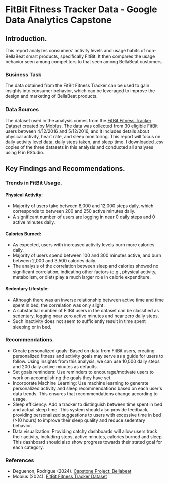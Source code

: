 # FitBit Fitness Tracker Data - Google Data Analytics Capstone

## **Introduction.**
This report analyzes consumers’ activity levels and usage habits of non-BellaBeat smart products, specifically FitBit. It then compares the usage behavior seen among competitors to that seen among BellaBeat customers.

### Business Task
The data obtained from the FitBit Fitness Tracker can be used to gain insights into consumer behavior, which can be leveraged to improve the design and marketing of BellaBeat products.

### Data Sources
The dataset used in the analysis comes from the [FitBit Fitness Tracker Dataset](http://www.kaggle.com/datasets/arashnic/fitbit/data) created by [Mobius](http://www.kaggle.com/arashnic). The data was collected from 30 eligible FitBit users between 4/12/2016 and 5/12/2016, and it includes details about physical activity, heart rate, and sleep monitoring. This report will focus on daily activity level data, daily steps taken, and sleep time. I downloaded .csv copies of the three datasets in this analysis and conducted all analyses using R in RStudio.

## **Key Findings and Recommendations.**
### Trends in FitBit Usage.
#### Physical Activity:
- Majority of users take between 8,000 and 12,000 steps daily, which corresponds to between 200 and 250 active minutes daily. 
- A significant number of users are logging in near 0 daily steps and 0 active minutes daily.

#### Calories Burned:
- As expected, users with increased activity levels burn more calories daily. 
- Majority of users spend between 100 and 300 minutes active, and burn between 2,000 and 3,500 calories daily.
- The analysis of the correlation between sleep and calories showed no significant correlation, indicating other factors (e.g., physical activity, metabolism, or diet) play a much larger role in calorie expenditure.

#### Sedentary Lifestyle:
- Although there was an inverse relationship between active time and time spent in bed, the correlation was only slight.
- A substantial number of FitBit users in the dataset can be classified as sedentary, logging near zero active minutes and near zero daily steps. 
- Such inactivity does not seem to sufficiently result in time spent sleeping or in bed.

### Recommendations.
- Create personalized goals: Based on data from FitBit users, creating personalized fitness and activity goals may serve as a guide for users to follow. Using insights from this analysis, we can use 10,000 daily steps and 200 daily active minutes as defaults. 
- Set goals reminders: Use reminders to encourage/motivate users to work on accomplishing the goals they have set. 
- Incorporate Machine Learning: Use machine learning to generate personalized activity and sleep recommendations based on each user's data trends. This ensures that recommendations change according to usage. 
- Sleep efficiency: Add a tracker to distinguish between time spent in bed and actual sleep time. This system should also provide feedback, providing personalized suggestions to users with excessive time in bed (>10 hours) to improve their sleep quality and reduce sedentary behavior.
- Data visualization: Providing catchy dashboards will allow users track their activity, including steps, active minutes, calories burned and sleep. This dashboard should also show progress towards their stated goal for each category.

### References
- Deguenon, Rodrigue (2024). [Capstone Project: Bellabeat](https://www.kaggle.com/rodriguedeguenon)
- Mobius (2024). [FitBit Fitness Tracker Dataset](http://www.kaggle.com/datasets/arashnic/fitbit/data)
